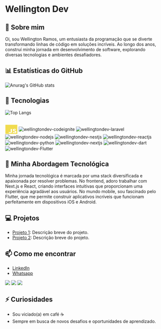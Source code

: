 # Wellington Dev

## 👋 Sobre mim
Oi, sou Wellington Ramos, um entusiasta da programação que se diverte transformando linhas de código em soluções incríveis. Ao longo dos anos, construí minha jornada em desenvolvimento de software, explorando diversas tecnologias e ambientes desafiadores.

## 📊 Estatísticas do GitHub
![Anurag's GitHub stats](https://github-readme-stats.vercel.app/api?username=wellingtondev-senior\&rank_icon=github&theme=transparent)



## 🚀 Tecnologias
![Top Langs](https://github-readme-stats.vercel.app/api/top-langs/?username=wellingtondev-senior&layout=compact&theme=radical)

<div style="display: inline_block"><br>
  <img align="center" alt="wellingtondev-Js" height="30" width="40" src="https://raw.githubusercontent.com/devicons/devicon/master/icons/javascript/javascript-plain.svg">
  <img align="center" alt="wellingtondev-codeignite" src="https://img.shields.io/badge/CodeIgniter-EF4223?style=for-the-badge&logo=codeigniter&logoColor=white">
  <img align="center" alt="wellingtondev-laravel" src="https://img.shields.io/badge/Laravel-FF2D20?style=for-the-badge&logo=laravel&logoColor=white">
  <img align="center" alt="wellingtondev-nodejs"  src="https://img.shields.io/badge/Node.js-339933?style=for-the-badge&logo=node.js&logoColor=white">
  <img align="center" alt="wellingtondev-nestjs" src="https://img.shields.io/badge/Nest.js-E0234E?style=for-the-badge&logo=nestjs&logoColor=white">
   <img align="center" alt="wellingtondev-reactjs"  src="https://img.shields.io/badge/React.js-61DAFB?style=for-the-badge&logo=react&logoColor=white">
  <img align="center" alt="wellingtondev-python"  src="https://img.shields.io/badge/Python-3776AB?style=for-the-badge&logo=python&logoColor=white">
  <img align="center" alt="wellingtondev-nextjs"  src="https://img.shields.io/badge/Next.js-000000?style=for-the-badge&logo=next.js&logoColor=white">
  <img align="center" alt="wellingtondev-dart"  src="https://img.shields.io/badge/Dart-0175C2?style=for-the-badge&logo=dart&logoColor=white">
  <img align="center" alt="wellingtondev-Flutter"  src="https://img.shields.io/badge/Flutter-02569B?style=for-the-badge&logo=flutter&logoColor=white">
</div>

## 🌱 Minha Abordagem Tecnológica
Minha jornada tecnológica é marcada por uma stack diversificada e apaixonada por resolver problemas. No frontend, adoro trabalhar com Next.js e React, criando interfaces intuitivas que proporcionam uma experiência agradável aos usuários. No mundo mobile, sou fascinado pelo Flutter, que me permite construir aplicativos incríveis que funcionam perfeitamente em dispositivos iOS e Android.

## 💻 Projetos
- [Projeto 1](link_do_projeto_1): Descrição breve do projeto.
- [Projeto 2](link_do_projeto_2): Descrição breve do projeto.

## 📫 Como me encontrar
- [LinkedIn](https://www.linkedin.com/in/wellingtonrm/)
- [Whatsapp](https://wa.me/qr/RLLQKPAXRVTNM1)
<div> 

  <a href="https://instagram.com/wellingtondev_senior" target="_blank"><img src="https://img.shields.io/badge/-Instagram-%23E4405F?style=for-the-badge&logo=instagram&logoColor=white" target="_blank"></a>
  <a href = "mailto:wrm.net@gmail.com"><img src="https://img.shields.io/badge/-Gmail-%23333?style=for-the-badge&logo=gmail&logoColor=white" target="_blank"></a>
  <a href="https://www.linkedin.com/in/wellingtonrm" target="_blank"><img src="https://img.shields.io/badge/-LinkedIn-%230077B5?style=for-the-badge&logo=linkedin&logoColor=white" target="_blank"></a> 
  
</div>

## ⚡ Curiosidades
- Sou viciado(a) em café ☕
- Sempre em busca de novos desafios e oportunidades de aprendizado.





